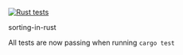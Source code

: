 [![Rust tests](../../workflows/RustTests/badge.svg)](../../actions?query=workflow%3A"RustTests")


sorting-in-rust


All tests are now passing when running ```cargo test```
